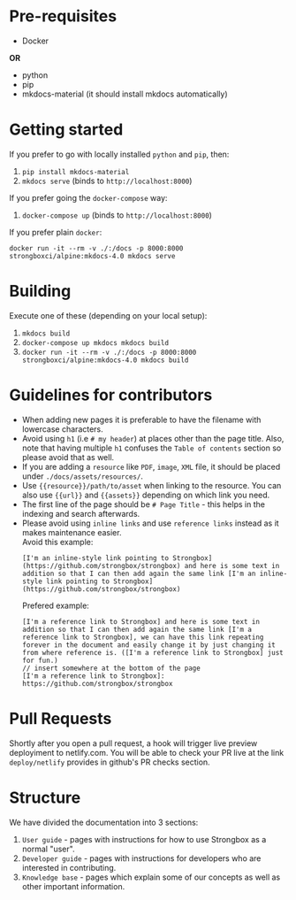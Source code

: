 # Pre-requisites

* Docker

**OR**

* python
* pip
* mkdocs-material (it should install mkdocs automatically)

# Getting started

If you prefer to go with locally installed `python` and `pip`, then:

1. `pip install mkdocs-material`
2. `mkdocs serve` (binds to `http://localhost:8000`)

If you prefer going the `docker-compose` way:

1. `docker-compose up` (binds to `http://localhost:8000`)

If you prefer plain `docker`:

`docker run -it --rm -v ./:/docs -p 8000:8000 strongboxci/alpine:mkdocs-4.0 mkdocs serve`

# Building 

Execute one of these (depending on your local setup):

1. `mkdocs build`
2. `docker-compose up mkdocs mkdocs build`
3. `docker run -it --rm -v ./:/docs -p 8000:8000 strongboxci/alpine:mkdocs-4.0 mkdocs build`

# Guidelines for contributors

* When adding new pages it is preferable to have the filename with lowercase characters.
* Avoid using `h1` (i.e `# my header`) at places other than the page title. Also, note that having multiple `h1` 
  confuses the `Table of contents` section so please avoid that as well.
* If you are adding a `resource` like `PDF`, `image`, `XML` file, it should be placed under `./docs/assets/resources/`.
* Use `{{resource}}/path/to/asset` when linking to the resource. You can also use `{{url}}` and ``{{assets}}`` depending
  on which link you need.
* The first line of the page should be `# Page Title` - this helps in the indexing and search afterwards.
* Please avoid using `inline links` and use `reference links` instead as it makes maintenance easier.  
  Avoid this example:  
  ```
  [I'm an inline-style link pointing to Strongbox](https://github.com/strongbox/strongbox) and here is some text in addition so that I can then add again the same link [I'm an inline-style link pointing to Strongbox](https://github.com/strongbox/strongbox)
  ```
  Prefered example:
  ```
  [I'm a reference link to Strongbox] and here is some text in addition so that I can then add again the same link [I'm a reference link to Strongbox], we can have this link repeating forever in the document and easily change it by just changing it from where reference is. ([I'm a reference link to Strongbox] just for fun.)  
  // insert somewhere at the bottom of the page 
  [I'm a reference link to Strongbox]: https://github.com/strongbox/strongbox
  ```


# Pull Requests

Shortly after you open a pull request, a hook will trigger live preview deployiment to netlify.com. You will be able to check your PR live at the link `deploy/netlify` provides in github's PR checks section.

# Structure

We have divided the documentation into 3 sections:

1. `User guide` - pages with instructions for how to use Strongbox as a normal "user".
2. `Developer guide` - pages with instructions for developers who are interested in contributing.
3. `Knowledge base` - pages which explain some of our concepts as well as other important information.
